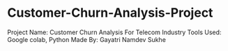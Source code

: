 # Customer-Churn-Analysis-Project
Project Name: Customer Churn Analysis For Telecom Industry
Tools Used: Google colab, Python
Made By: Gayatri Namdev Sukhe
